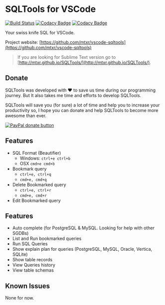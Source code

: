 # SQLTools for VSCode

[![Build Status](https://travis-ci.org/mtxr/vscode-sqltools.svg?branch=master)](https://travis-ci.org/mtxr/vscode-sqltools)
[![Codacy Badge](https://api.codacy.com/project/badge/Grade/5d888832ec9645f3bdd1214fefcb88e2)](https://www.codacy.com/app/matheus-mtxr/vscode-sqltools?utm_source=github.com&amp;utm_medium=referral&amp;utm_content=mtxr/vscode-sqltools&amp;utm_campaign=Badge_Grade)
[![Codacy Badge](https://api.codacy.com/project/badge/Coverage/5d888832ec9645f3bdd1214fefcb88e2)](https://www.codacy.com/app/matheus-mtxr/vscode-sqltools?utm_source=github.com&utm_medium=referral&utm_content=mtxr/vscode-sqltools&utm_campaign=Badge_Coverage)

Your swiss knife SQL for VSCode.

Project website: [https://github.com/mtxr/vscode-sqltools](https://github.com/mtxr/vscode-sqltools)

> If you are looking for Sublime Text version go to [http://mtxr.github.io/SQLTools/](http://mtxr.github.io/SQLTools/).


## Donate

SQLTools was developed with ♥ to save us time during our programming journey. But It also takes me time and efforts to develop SQLTools.

SQLTools will save you (for sure) a lot of time and help you to increase your productivity so, I hope you can donate and help SQLTools to become more awesome than ever.

<span class="badge-paypal"><a href="https://www.paypal.com/cgi-bin/webscr?cmd=_s-xclick&hosted_button_id=RSMB6DGK238V8" title="Donate to this project using Paypal"><img src="https://img.shields.io/badge/paypal-donate-yellow.svg" alt="PayPal donate button" /></a></span>

## Features

* SQL Format (Beautifier)
  * Windows: `ctrl+e ctrl+b`
  * OSX `cmd+e cmd+b`
* Bookmark query
  * `ctrl+e, ctrl+q`
  * `cmd+e, cmd+q`
* Delete Bookmarked query
  * `ctrl+e, ctrl+r`
  * `cmd+e, cmd+r`
* Edit Bookmarked query

## Features

* Auto complete (for PostgreSQL & MySQL. Looking for help with other SGDBs)
* List and Run bookmarked queries
* Run SQL Queries
* Show explain plan for queries (PostgreSQL, MySQL, Oracle, Vertica, SQLite)
* Show table records
* View Queries history
* View table schemas

## Known Issues

None for now.
